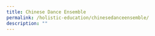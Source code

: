 ```yaml
---
title: Chinese Dance Ensemble
permalink: /holistic-education/chinesedanceensemble/
description: ""
---
```

